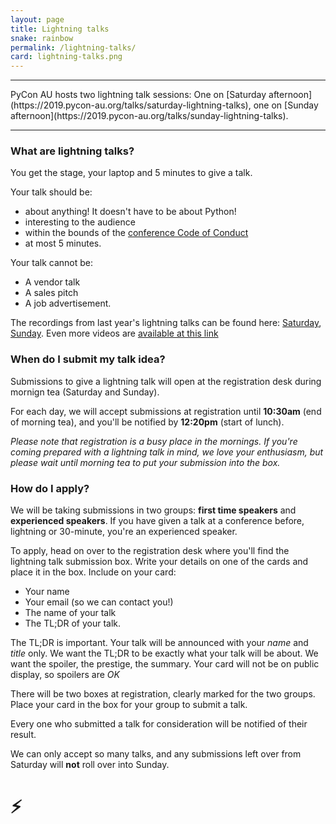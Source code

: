 ```yaml
---
layout: page
title: Lightning talks
snake: rainbow
permalink: /lightning-talks/
card: lightning-talks.png
---
```


<hr>
<span class="abstract">
PyCon AU hosts two lightning talk sessions: One on [Saturday afternoon](https://2019.pycon-au.org/talks/saturday-lightning-talks), one on [Sunday afternoon](https://2019.pycon-au.org/talks/sunday-lightning-talks). 
</span>
<hr>

### What are lightning talks?

You get the stage, your laptop and 5 minutes to give a talk. 

Your talk should be:

 * about anything! It doesn't have to be about Python!
 * interesting to the audience
 * within the bounds of the [conference Code of Conduct](https://2019.pycon-au.org/conduct/)
 * at most 5 minutes. 

Your talk cannot be:
 
 * A vendor talk
 * A sales pitch
 * A job advertisement.

The recordings from last year's lightning talks can be found here: [Saturday](https://youtu.be/BmWLhVMWC9I), [Sunday](https://www.youtube.com/watch?v=rNkbmu4e3MA). Even more videos are [available at this link](https://www.youtube.com/user/PyConAU/search?query=lightning)


### When do I submit my talk idea?

Submissions to give a lightning talk will open at the registration desk during mornign tea (Saturday and Sunday).

For each day, we will accept submissions at registration until **10:30am** (end of morning tea), and you'll be notified by **12:20pm** (start of lunch).

_Please note that registration is a busy place in the mornings. If you're coming prepared with a lightning talk in mind, we love your enthusiasm, but please wait until morning tea to put your submission into the box._


### How do I apply?

We will be taking submissions in two groups: **first time speakers** and **experienced speakers**. If you have given a talk at a conference before, lightning or 30-minute, you're an experienced speaker. 

To apply, head on over to the registration desk where you'll find the lightning talk submission box. Write your details on one of the cards and place it in the box. Include on your card:

 * Your name
 * Your email (so we can contact you!)
 * The name of your talk
 * The TL;DR of your talk. 

The TL;DR is important. Your talk will be announced with your _name_ and _title_ only. We want the TL;DR to be exactly what your talk will be about. We want the spoiler, the prestige, the summary. Your card will not be on public display, so spoilers are *OK*

There will be two boxes at registration, clearly marked for the two groups. Place your card in the box for your group to submit a talk.

Every one who submitted a talk for consideration will be notified of their result. 

We can only accept so many talks, and any submissions left over from Saturday will **not** roll over into Sunday. 

# ⚡️
